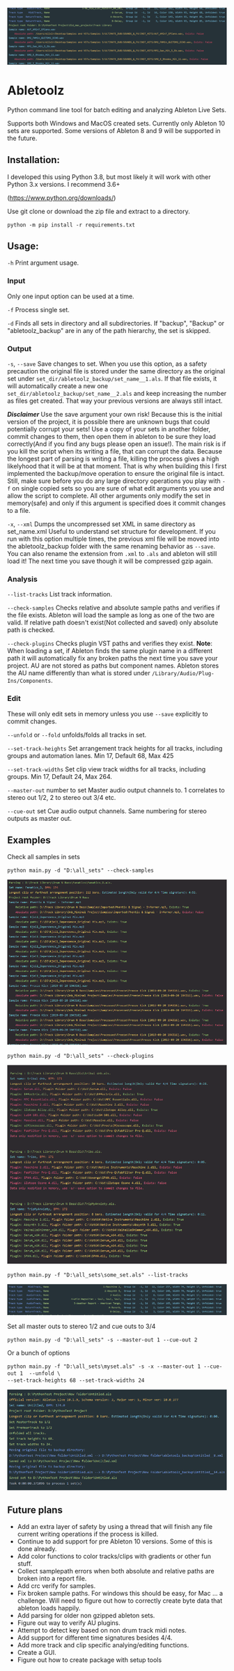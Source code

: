 ![Check plugins](/doc/top.png)
# Abletoolz

Python command line tool for batch editing and analyzing Ableton Live Sets. 

Supports both Windows and MacOS created sets.
Currently only Ableton 10 sets are supported. Some versions of Ableton 8 and 9 will be supported in the future.

## Installation:
I developed this using Python 3.8, but most likely it will work with other Python 3.x versions. I recommend 3.6+

(https://www.python.org/downloads/)

Use git clone or download the zip file and extract to a directory.
```
python -m pip install -r requirements.txt
```

## Usage:
`-h` Print argument usage.

### Input
Only one input option can be used at a time.

`-f` Process single set.

`-d` Finds all sets in directory and all subdirectories. If "backup", "Backup" or "abletoolz_backup" are in any 
of the path hierarchy, the set is skipped.

### Output
`-s`, `--save` 
Save changes to set. When you use this option, as a safety precaution the original file is stored under the same 
directory as the original set under `set_dir/abletoolz_backup/set_name__1.als`. If that file exists, it will automatically 
create a new one `set_dir/abletoolz_backup/set_name__2.als` and keep increasing the number as files get created. That 
way your previous versions are always still intact.

***Disclaimer*** Use the save argument your own risk! Because this is the initial version of the project, it is possible 
there are unknown bugs that could potentially corrupt your sets! Use a copy of your sets in another folder, commit changes
to them, then open them in ableton to be sure they load correctly(And if you find any bugs please open an issue!). The 
main risk is if you kill the script when its writing a file, that can corrupt the data. Because the longest part of 
parsing is writing a file, killing the process gives a high likelyhood that it will be at that moment. That is why 
when building this I first implemented the backup/move operation to ensure the original file is intact. Still, make 
sure before you do any large directory operations you play with `-f` on single copied sets so you are sure of what 
edit arguments you use and allow the script to complete. All other arguments only modify the set in memory(safe) and 
only if this argument is specified does it commit changes to a file.

`-x`, `--xml`  Dumps the uncompressed set XML in same directory as set_name.xml Useful to understand set structure for 
development. If you run with this option multiple times, the previous xml file will be moved into the abletoolz_backup 
folder with the same renaming behavior as `--save`. You can also rename the extension from `.xml` to `.als` and ableton
will still load it! The next time you save though it will be compressed gzip again.

### Analysis
`--list-tracks` List track information.

`--check-samples` Checks relative and absolute sample paths and verifies if the file exists. Ableton will load the 
sample as long as one of the two are valid. If relative path doesn't exist(Not collected and saved) only absolute path 
is checked.

`--check-plugins` Checks plugin VST paths and verifies they exist. **Note**: When loading a set, if Ableton finds the 
same plugin name in a different path it will automatically fix any broken paths the next time you save your project. 
AU are not stored as paths but component names. Ableton stores the AU name differently than what is stored under
`/Library/Audio/Plug-Ins/Components`.

### Edit
These will only edit sets in memory unless you use `--save` explicitly to commit changes.

`--unfold` or `--fold` unfolds/folds all tracks in set.

`--set-track-heights`  Set arrangement track heights for all tracks, including groups and automation lanes. Min 17, 
Default 68, Max 425

`--set-track-widths` Set clip view track widths for all tracks, including groups. Min 17, Default 24, Max 264. 

`--master-out` number to set Master audio output channels to. 1 correlates to stereo out 1/2, 2 to stereo out 3/4 etc.

`--cue-out` set Cue audio output channels. Same numbering for stereo outputs as master out.

## Examples
Check all samples in sets
```
python main.py -d "D:\all_sets" --check-samples
```
![Check samples](/doc/check_samples.png)


```
python main.py -d "D:\all_sets" --check-plugins
```
![Check plugins](/doc/check_plugins.png)

```
python main.py -f "D:\all_sets\some_set.als" --list-tracks
```
![List tracks](/doc/track_list.png)

Set all master outs to stereo 1/2 and cue outs to 3/4
```
python main.py -d "D:\all_sets" -s --master-out 1 --cue-out 2
```

Or a bunch of options
```
python main.py -f "D:\all_sets\myset.als" -s -x --master-out 1 --cue-out 1  --unfold \
--set-track-heights 68 --set-track-widths 24 
```
![Check plugins](/doc/everything.png)

## Future plans
- Add an extra layer of safety by using a thread that will finish any file current writing operations if the process is killed.
- Continue to add support for pre Ableton 10 versions. Some of this is done already.
- Add color functions to color tracks/clips with gradients or other fun stuff.
- Collect samplepath errors when both absolute and relative paths are broken into a report file.
- Add crc verify for samples.
- Fix broken sample paths. For windows this should be easy, for Mac ... a challenge. Will need to figure out how to 
correctly create byte data that ableton loads happily.
- Add parsing for older non gzipped ableton sets.
- Figure out way to verify AU plugins.
- Attempt to detect key based on non drum track midi notes.
- Add support for different time signatures besides 4/4.
- Add more track and clip specific analying/editing functions.
- Create a GUI.
- Figure out how to create package with setup tools
